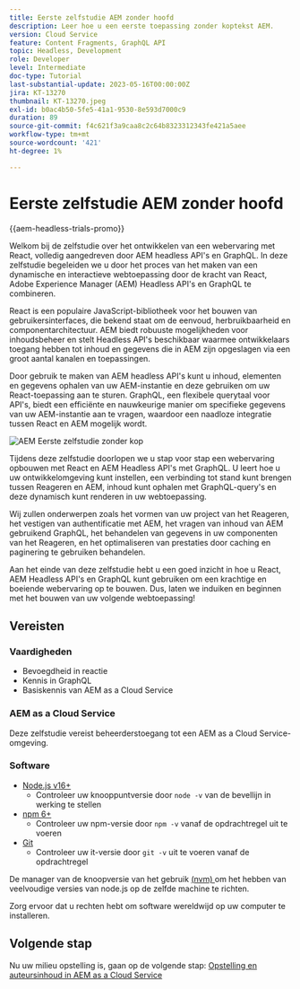 ```yaml
---
title: Eerste zelfstudie AEM zonder hoofd
description: Leer hoe u een eerste toepassing zonder koptekst AEM.
version: Cloud Service
feature: Content Fragments, GraphQL API
topic: Headless, Development
role: Developer
level: Intermediate
doc-type: Tutorial
last-substantial-update: 2023-05-16T00:00:00Z
jira: KT-13270
thumbnail: KT-13270.jpeg
exl-id: b0ac4b50-5fe5-41a1-9530-8e593d7000c9
duration: 89
source-git-commit: f4c621f3a9caa8c2c64b8323312343fe421a5aee
workflow-type: tm+mt
source-wordcount: '421'
ht-degree: 1%

---
```


# Eerste zelfstudie AEM zonder hoofd

{{aem-headless-trials-promo}}

Welkom bij de zelfstudie over het ontwikkelen van een webervaring met React, volledig aangedreven door AEM headless API&#39;s en GraphQL. In deze zelfstudie begeleiden we u door het proces van het maken van een dynamische en interactieve webtoepassing door de kracht van React, Adobe Experience Manager (AEM) Headless API&#39;s en GraphQL te combineren.

React is een populaire JavaScript-bibliotheek voor het bouwen van gebruikersinterfaces, die bekend staat om de eenvoud, herbruikbaarheid en componentarchitectuur. AEM biedt robuuste mogelijkheden voor inhoudsbeheer en stelt Headless API&#39;s beschikbaar waarmee ontwikkelaars toegang hebben tot inhoud en gegevens die in AEM zijn opgeslagen via een groot aantal kanalen en toepassingen.

Door gebruik te maken van AEM headless API&#39;s kunt u inhoud, elementen en gegevens ophalen van uw AEM-instantie en deze gebruiken om uw React-toepassing aan te sturen. GraphQL, een flexibele querytaal voor API&#39;s, biedt een efficiënte en nauwkeurige manier om specifieke gegevens van uw AEM-instantie aan te vragen, waardoor een naadloze integratie tussen React en AEM mogelijk wordt.

![ AEM Eerste zelfstudie zonder kop ](./assets/overview/overview.png)

Tijdens deze zelfstudie doorlopen we u stap voor stap een webervaring opbouwen met React en AEM Headless API&#39;s met GraphQL. U leert hoe u uw ontwikkelomgeving kunt instellen, een verbinding tot stand kunt brengen tussen Reageren en AEM, inhoud kunt ophalen met GraphQL-query&#39;s en deze dynamisch kunt renderen in uw webtoepassing.

Wij zullen onderwerpen zoals het vormen van uw project van het Reageren, het vestigen van authentificatie met AEM, het vragen van inhoud van AEM gebruikend GraphQL, het behandelen van gegevens in uw componenten van het Reageren, en het optimaliseren van prestaties door caching en paginering te gebruiken behandelen.

Aan het einde van deze zelfstudie hebt u een goed inzicht in hoe u React, AEM Headless API&#39;s en GraphQL kunt gebruiken om een krachtige en boeiende webervaring op te bouwen. Dus, laten we induiken en beginnen met het bouwen van uw volgende webtoepassing!

## Vereisten

### Vaardigheden

+ Bevoegdheid in reactie
+ Kennis in GraphQL
+ Basiskennis van AEM as a Cloud Service

### AEM as a Cloud Service

Deze zelfstudie vereist beheerderstoegang tot een AEM as a Cloud Service-omgeving.

### Software

+ [ Node.js v16+ ](https://nodejs.org/en/)
   + Controleer uw knooppuntversie door `node -v` van de bevellijn in werking te stellen
+ [ npm 6+ ](https://www.npmjs.com/)
   + Controleer uw npm-versie door `npm -v` vanaf de opdrachtregel uit te voeren
+ [ Git ](https://git-scm.com/)
   + Controleer uw it-versie door `git -v` uit te voeren vanaf de opdrachtregel

De manager van de knoopversie van het gebruik [ (nvm) ](https://github.com/nvm-sh/nvm) om het hebben van veelvoudige versies van node.js op de zelfde machine te richten.

Zorg ervoor dat u rechten hebt om software wereldwijd op uw computer te installeren.

## Volgende stap

Nu uw milieu opstelling is, gaan op de volgende stap: [ Opstelling en auteursinhoud in AEM as a Cloud Service ](./1-content-modeling.md)
